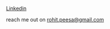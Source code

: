 [Linkedin](https://www.linkedin.com/in/rohitpeesa/)


reach me out on [rohit.peesa@gmail.com](rohit.peesa@gmail.com)

